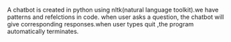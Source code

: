 A chatbot is created in python using nltk(natural language toolkit).we have patterns and refelctions in code.
when user asks a question, the chatbot will give corresponding responses.when user types quit ,the program 
automatically terminates.

